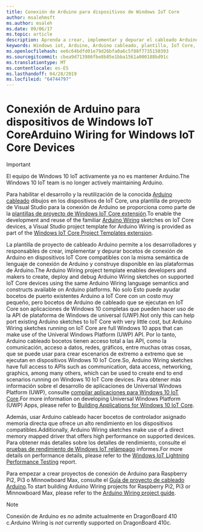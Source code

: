 ```yaml
---
title: Conexión de Arduino para dispositivos de Windows IoT Core
author: msalehmsft
ms.author: msaleh
ms.date: 09/06/17
ms.topic: article
description: Aprenda a crear, implementar y depurar el cableado Arduino dibujos en los dispositivos compatibles de Windows IoT Core.
keywords: Windows iot, Arduino, Arduino cableado, plantilla, IoT Core, UWP
ms.openlocfilehash: ee6c64bdfd01e79d26bfa0a6c5f88f7735150393
ms.sourcegitcommit: cbea9d713986fbe8b85e1bba1561a000188bd91c
ms.translationtype: MT
ms.contentlocale: es-ES
ms.lasthandoff: 04/28/2019
ms.locfileid: "64744797"
---
```

# <a name="arduino-wiring-for-windows-iot-core-devices"></a><span data-ttu-id="99444-104">Conexión de Arduino para dispositivos de Windows IoT Core</span><span class="sxs-lookup"><span data-stu-id="99444-104">Arduino Wiring for Windows IoT Core Devices</span></span>

> [!IMPORTANT]
> <span data-ttu-id="99444-105">El equipo de Windows 10 IoT activamente ya no es mantener Arduino.</span><span class="sxs-lookup"><span data-stu-id="99444-105">The Windows 10 IoT team is no longer actively maintaining Arduino.</span></span>

<span data-ttu-id="99444-106">Para habilitar el desarrollo y la reutilización de la conocida [Arduino cableado](https://www.arduino.cc/en/Reference/HomePage) dibujos en los dispositivos de IoT Core, una plantilla de proyecto de Visual Studio para la conexión de Arduino se proporciona como parte de la [plantillas de proyecto de Windows IoT Core extensión](https://go.microsoft.com/fwlink/?linkid=847472).</span><span class="sxs-lookup"><span data-stu-id="99444-106">To enable the development and reuse of the familiar [Arduino Wiring](https://www.arduino.cc/en/Reference/HomePage) sketches on IoT Core devices, a Visual Studio project template for Arduino Wiring is provided as part of the [Windows IoT Core Project Templates extension](https://go.microsoft.com/fwlink/?linkid=847472).</span></span>

<span data-ttu-id="99444-107">La plantilla de proyecto de cableado Arduino permite a los desarrolladores y responsables de crear, implementar y depurar bocetos de conexión de Arduino en dispositivos IoT Core compatibles con la misma semántica de lenguaje de conexión de Arduino y construye disponible en las plataformas de Arduino.</span><span class="sxs-lookup"><span data-stu-id="99444-107">The Arduino Wiring project template enables developers and makers to create, deploy and debug Arduino Wiring sketches on supported IoT Core devices using the same Arduino Wiring language semantics and constructs available on Arduino platforms.</span></span> <span data-ttu-id="99444-108">No solo Esto puede ayudar bocetos de puerto existentes Arduino a IoT Core con un costo muy pequeño, pero bocetos de Arduino de cableado que se ejecutan en IoT Core son aplicaciones de Windows 10 completas que pueden hacer uso de la API de plataforma de Windows de universal (UWP).</span><span class="sxs-lookup"><span data-stu-id="99444-108">Not only this can help port existing Arduino sketches to IoT Core with very little cost, but Arduino Wiring sketches running on IoT Core are full Windows 10 apps that can make use of the Univeral Windows Platform (UWP) API.</span></span> <span data-ttu-id="99444-109">Por lo tanto, Arduino cableado bocetos tienen acceso total a las API, como la comunicación, acceso a datos, redes, gráficos, entre muchas otras cosas, que se puede usar para crear escenarios de extremo a extremo que se ejecutan en dispositivos Windows 10 IoT Core.</span><span class="sxs-lookup"><span data-stu-id="99444-109">So, Arduino Wiring sketches have full access to APIs such as communication, data access, networking, graphics, among many others, which can be used to create end to end scenarios running on Windows 10 IoT Core devices.</span></span> <span data-ttu-id="99444-110">Para obtener más información sobre el desarrollo de aplicaciones de Universal Windows Platform (UWP), consulte [compilar aplicaciones para Windows 10 IoT Core](../develop-your-app/BuildingAppsForIoTCore.md).</span><span class="sxs-lookup"><span data-stu-id="99444-110">For more information on developing Universal Windows Platform (UWP) Apps, please refer to [Building Applications for Windows 10 IoT Core](../develop-your-app/BuildingAppsForIoTCore.md).</span></span>

<span data-ttu-id="99444-111">Además, usar Arduino cableado hacer bocetos de controlador asignado memoria directa que ofrece un alto rendimiento en los dispositivos compatibles.</span><span class="sxs-lookup"><span data-stu-id="99444-111">Additionally, Arduino Wiring sketches make use of a direct memory mapped driver that offers high performance on supported devices.</span></span> <span data-ttu-id="99444-112">Para obtener más detalles sobre los detalles de rendimiento, consulte el [pruebas de rendimiento de Windows IoT relámpago](../develop-your-app/LightningPerformance.md) informes.</span><span class="sxs-lookup"><span data-stu-id="99444-112">For more details on performance details, please refer to the [Windows IoT Lightning Performance Testing](../develop-your-app/LightningPerformance.md) report.</span></span>

<span data-ttu-id="99444-113">Para empezar a crear proyectos de conexión de Arduino para Raspberry Pi2, Pi3 o Minnowboard Max, consulte el [Guía de proyecto de cableado Arduino](ArduinoWiringProjectGuide.md).</span><span class="sxs-lookup"><span data-stu-id="99444-113">To start building Arduino Wiring projects for Raspberry Pi2, Pi3 or Minnowboard Max, please refer to the [Arduino Wiring project guide](ArduinoWiringProjectGuide.md).</span></span>

> [!NOTE]
> <span data-ttu-id="99444-114">Conexión de Arduino es *no* admite actualmente en DragonBoard 410 c.</span><span class="sxs-lookup"><span data-stu-id="99444-114">Arduino Wiring is *not* currently supported on DragonBoard 410c.</span></span>
